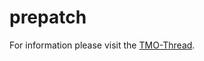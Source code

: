 # prepatch

For information please visit the [TMO-Thread](http://talk.maemo.org/showthread.php?p=1542264).
